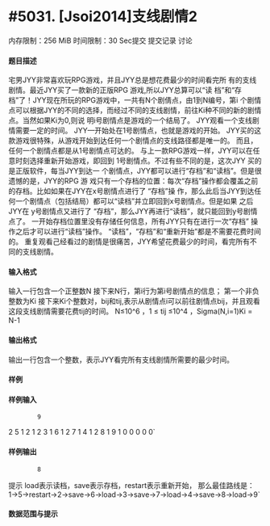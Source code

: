 
# #5031. [Jsoi2014]支线剧情2
内存限制：256 MiB 时间限制：30 Sec提交 提交记录 讨论
#### 题目描述
宅男JYY非常喜欢玩RPG游戏，并且JYY总是想花费最少的时间看完所 有的支线剧情。最近JYY买了一款新的正版RPG
游戏,所以JYY总算可以“读 档”和“存档”了！JYY现在所玩的RPG游戏中，一共有N个剧倩点，由1到N编号，第i
个剧情点可以根据JYY的不同的选择，而经过不同的支线剧情，前往Ki种不同的新的剧情点。当然如果Ki为0,则说
明i号剧情点是游戏的一个结局了。
JYY观看一个支线剧情需要一定的时间。
JYY—开始处在1号剧情点，也就是游戏的开始。
JYY买的这款游戏很特殊，从游戏开始到达任何一个剧情点的支线路径都是唯一的。
而且，任何一个剧情点都是从1号剧情点可达的。
与上一款RPG游戏一样，JYY可以在任意时刻选择重新开始游戏，即回到 1号剧情点。不过有些不同的是，这次JYY
买的是正版软件，每当JYY到达一 个剧情点，JYY都可以进行“存档”和“读档”。但是很遗憾的是，JYY的RPG 游
戏只有一个存档的位置：每次“存档”操作都会覆盖之前的存档。比如如果在JYY在x号剧情点进行了 “存档”操
作，那么此后当JYY到达任何一个剧情点（包括结局）都可以“读档”并立即回到x号剧情点。但是如果 之后JYY在
y号剧情点又进行了 “存档”，那么JYY再进行“读档”，就只能回到y号剧情点了。
一开始存档位置里没有存储任何信息，所有JYY只有在进行一次“存档” 操作之后才可以进行“读档”操作。
“读档”，“存档”和“重新开始”都是不需要花费时间的。
重复观看己经看过的剧情是很痛苦，JYY希望花费最少的时间，看完所有不同的支线剧情。

#### 输入格式
输入一行包含一个正整数N
接下来N行，第i行为第i号剧情点的信息；
第一个非负整数为Ki
接下来Ki个整数对，bij和tij,表示从剧情点i可以前往剧情点bij，并且观看这段支线剧情需要花费tij的时间。
N≤10^6 ，1 ≤ tij ≤10^4 ，Sigma(N,i=1)Ki = N-1

#### 输出格式
输出一行包含一个整数，表示JYY看完所有支线剧情所需要的最少时间。

#### 样例

#### 样例输入

			9
2 5 1 2 1
2 3 1 6 1
2 7 1 4 1
2 8 1 9 1
0
0
0
0
0`
#### 样例输出

			8
提示
load表示读档，save表示存档，restart表示重新开始，
那么最佳路线是： 1->5->restart->2->save->6->load->3->save->7->load->4->save->8->load->9`
#### 数据范围与提示

